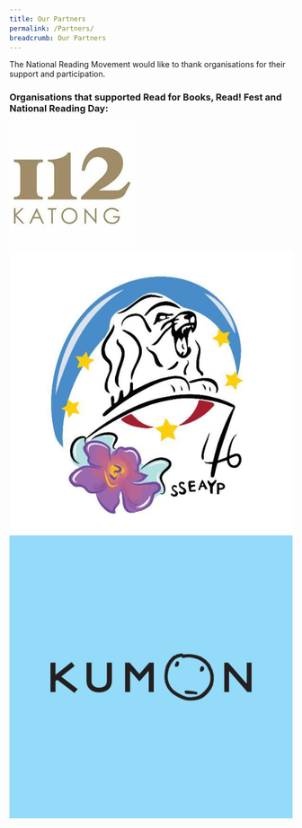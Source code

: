 ```yaml
---
title: Our Partners
permalink: /Partners/
breadcrumb: Our Partners
---
```


The National Reading Movement would like to thank organisations for their support and participation.

<h3>Organisations that supported Read for Books, Read! Fest and National Reading Day:</h3>
<div>
	<div class="row is-multiline">
		<div class="col is-one-third-desktop is-one-third-tablet">
			<a href=""><img src="/images/our-partners/i12-katong.jpg" alt="i12 Katong"></a>
		</div>
		<div class="col is-one-third-desktop is-one-third-tablet">
			<a href=""><img src="/images/our-partners/46-SSEAYP.jpg" alt="46th SSEAYP Singapore Contingent"></a>
		</div>
		<div class="col is-one-third-desktop is-one-third-tablet">
			<a href=""><img src="/images/our-partners/Kumon-Logo.jpeg" alt="(Kumon) Kaki Bukit Learning Centre"></a>
		</div>
	</div>
</div>